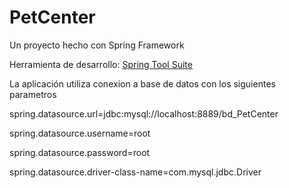 # PetCenter
Un proyecto hecho con Spring Framework

Herramienta de desarrollo: [Spring Tool Suite](https://spring.io/tools/sts)

La aplicación utiliza conexion a base de datos con los siguientes parametros

spring.datasource.url=jdbc:mysql://localhost:8889/bd_PetCenter

spring.datasource.username=root

spring.datasource.password=root

spring.datasource.driver-class-name=com.mysql.jdbc.Driver

